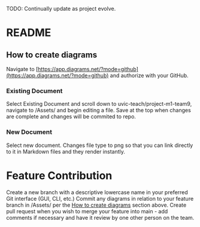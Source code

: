 TODO: Continually update as project evolve.

# README

## How to create diagrams

Navigate to [https://app.diagrams.net/?mode=github](https://app.diagrams.net/?mode=github) and authorize with your GitHub.

### Existing Document

Select Existing Document and scroll down to uvic-teach/project-m1-team9, navigate to /Assets/ and begin editing a file. Save at the top when changes are complete and changes will be commited to repo.

### New Document

Select new document. Changes file type to png so that you can link directly to it in Markdown files and they render instantly.

# Feature Contribution

Create a new branch with a descriptive lowercase name in your preferred Git interface (GUI, CLI, etc.)
Commit any diagrams in relation to your feature branch in /Assets/ per the [How to create diagrams](how-to-create-diagrams) section above.
Create pull request when you wish to merge your feature into main - add comments if necessary and have it review by one other person on the team.

